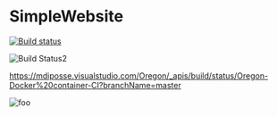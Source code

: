 # SimpleWebsite
[![Build status](https://mdiposse.visualstudio.com/Oregon/_apis/build/status/Oregon-Docker%20container-CI)](https://mdiposse.visualstudio.com/Oregon/_build/latest?definitionId=3)


![Build Status2](https://mdiposse.visualstudio.com/Oregon/_apis/build/status/Oregon-Docker%20container-CI)

https://mdiposse.visualstudio.com/Oregon/_apis/build/status/Oregon-Docker%20container-CI?branchName=master


![foo](https://mdiposse.visualstudio.com/Oregon/_apis/build/status/Oregon-Docker%20container-CI?branchName=master)

